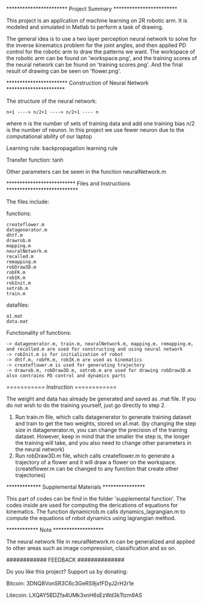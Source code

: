 *********************** Project Summary ************************ 

This project is an application of machine learning on 2R robotic arm. It is modeled and simulated in Matlab to perform a task of drawing.

The general idea is to use a two layer perception neural network to solve for the inverse kinematics problem for the joint angles, and then applied PD control for the robotic arm to draw the patterns we want. The workspace of the robotic arm can be found on 'workspace.png', and the training scores of the neural network can be found on 'training scores.png'. And the final result of drawing can be seen on 'flower.png'.

*********************** Construction of Neural Network **********************

The structure of the neural network: 

    n+1 ----> n/2+1 ----> n/2+1 ---- n
    
where n is the number of sets of training data and add one training bias n/2 is the number of neuron. In this project we use fewer neuron due to the computational ability of our laptop

Learning rule:
    backpropagation learning rule
    
Transfer function:
    tanh
    
Other parameters can be seem in the function neuralNetwork.m

************************** Files and Instructions ***************************

The files include:

functions: 

	createflower.m
	datagenerator.m
 	dhtf.m
	drawrob.m
	mapping.m
	neuralNetwork.m
	recalled.m
	remapping.m
	robDraw3D.m
	robFK.m
	robIK.m
	robInit.m
	setrob.m
	train.m
datafiles:

	a1.mat
	data.mat
Functionality of functions:

	-> datagenerator.m, train.m, neuralNetwork.m, mapping.m, remapping.m, and recalled.m are used for constructing and using neural network
	-> robInit.m is for initialization of robot
	-> dhtf.m, robFK.m, robIK.m are used as kinematics
	-> createflower.m is used for generating trajectory
	-> drawrob.m, robDraw3D.m, setrob.m are used for drawing robDraw3D.m also contrains PD control and dynamics parts

=========== Instruction ============

The weight and data has already be generated and saved as .mat file. If you do not 
wish to do the training yourself, just go directly to step 2.

1. Run train.m file, which calls datagenerator to generate training dataset and train
   to get the two weights, stored on a1.mat. (by changing the step size in datagenerator.m,
   you can change the precision of the training dataset. However, keep in mind that the
   smaller the step is, the longer the training will take, and you also need to change other
   parameters in the neural network)
2. Run robDraw3D.m file, which calls createflower.m to generate a trajectory of a flower
   and it will draw a flower on the workspace. (createflower.m can be changed to any function
   that create other trajectories)

************* Supplemental Materials ****************

This part of codes can be find in the folder 'supplemental function'. The codes inside are
used for computing the derications of equations for kinematics. The function dynamicrob.m
calls dynamics_lagrangian.m to compute the equations of robot dynamics using lagrangian
method.
	
************ Note *******************

The neural network file in neuralNetwork.m can be generalized and applied to other
areas such as image compression, classification and so on. 

############ FEEDBACK ##############

Do you like this project? Support us by donating:

Bitcoin: 3DNQ8VonSR3C6c3GeRS9jxfFDyJ2rH2r1e

Litecoin: LXQAY5BDZfa4UMk3xnH6sEzWd3kTtzm9AS


